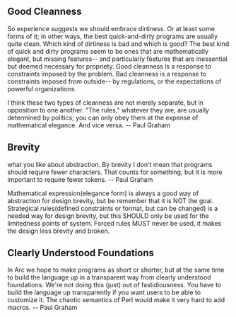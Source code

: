 
## Good Cleanness
So experience suggests we should embrace dirtiness. 
Or at least some forms of it; in other ways, the best quick-and-dirty programs are usually quite clean. 
Which kind of dirtiness is bad and which is good? The best kind of quick and dirty programs seem to be ones 
that are mathematically elegant, but missing features-- and particularly features that are inessential 
but deemed necessary for propriety. Good cleanness is a response to constraints imposed by the problem. 
Bad cleanness is a response to constraints imposed from outside-- by regulations, or the expectations of 
powerful organizations.

I think these two types of cleanness are not merely separate, but in opposition to one another. 
"The rules," whatever they are, are usually determined by politics; 
you can only obey them at the expense of mathematical elegance. And vice versa. -- Paul Graham

## Brevity 
what you like about abstraction.
By brevity I don't mean that programs should require fewer characters. 
That counts for something, but it is more important to require fewer tokens. -- Paul Graham

Mathematical expression(elegance form) is always a good way of abstraction for design brevity, but be remember that it is NOT the goal.
Strategical rules(defined constraints or format, but can be changed) is a needed way for design brevity, but this SHOULD only be used for the limitedness points of system.
Forced rules MUST never be used, it makes the design less brevity and broken.

## Clearly Understood Foundations
In Arc we hope to make programs as short or shorter, but at the same time to build the language up in a transparent way from clearly understood foundations. We're not doing this (just) out of fastidiousness. You have to build the language up transparently if you want users to be able to customize it. The chaotic semantics of Perl would make it very hard to add macros.  -- Paul Graham


